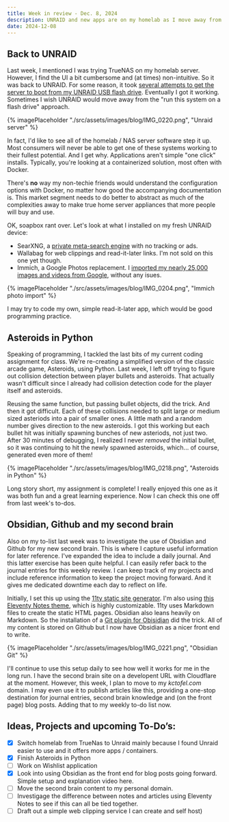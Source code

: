```yaml
---
title: Week in review - Dec. 8, 2024
description: UNRAID and new apps are on my homelab as I move away from "big tech". I also finished coding Asteroids in Python and have new project ideas.
date: 2024-12-08
---
```


## Back to UNRAID

Last week, I mentioned I was trying TrueNAS on my homelab server. However, I find the UI a bit cumbersome and (at times) non-intuitive. So it was back to UNRAID. For some reason, it took [several attempts to get the server to boot from my UNRAID USB flash drive](https://secondbrain-5us.pages.dev/n/journal/2024/december/12-01-2024/). Eventually I got it working. Sometimes I wish UNRAID would move away from the "run this system on a flash drive" approach.

{% imagePlaceholder "./src/assets/images/blog/IMG_0220.png", "Unraid server" %}

In fact, I'd like to see all of the homelab / NAS server software step it up. Most consumers will never be able to get one of these systems working to their fullest potential. And I get why. Applications aren't simple "one click" installs. Typically, you're looking at a containerized solution, most often with Docker. 

There's **no** way my non-techie friends would understand the configuration options with Docker, no matter how good the accompanying documentation is. This market segment needs to do better to abstract as much of the complexities away to make true home server appliances that more people will buy and use.

OK, soapbox rant over. Let's look at what I installed on my fresh UNRAID device:

- SearXNG, a [private meta-search engine](https://secondbrain-5us.pages.dev/n/software/private-search-engine-with-searxng/) with no tracking or ads.
- Wallabag for web clippings and read-it-later links. I'm not sold on this one yet though.
- Immich, a Google Photos replacement. I [imported my nearly 25,000 images and videos from Google](https://secondbrain-5us.pages.dev/n/journal/2024/december/12-04-2024/), without any isues.

{% imagePlaceholder "./src/assets/images/blog/IMG_0204.png", "Immich photo import" %}

I may try to code my own, simple read-it-later app, which would be good programming practice.

## Asteroids in Python

Speaking of programming, I tackled the last bits of my current coding assignment for class. We're re-creating a simplified version of the classic arcade game, Asteroids, using Python. Last week, I left off trying to figure out collision detection between player bullets and asteroids. That actually wasn't difficult since I already had collision detection code for the player itself and asteroids.

Reusing the same function, but passing bullet objects, did the trick. And then it got difficult. Each of these collisions needed to split large or medium sized asteriods into a pair of smaller ones. A little math and a random number gives direction to the new asteroids. I got this working but each bullet hit was initially spawning bunches of new asteriods, not just two. 
After 30 minutes of debugging, I realized I never _removed_ the initial bullet, so it was continuing to hit the newly spawned asteroids, which... of course, generated even more of them!

{% imagePlaceholder "./src/assets/images/blog/IMG_0218.png", "Asteroids in Python" %}

Long story short, my assignment is complete! I really enjoyed this one as it was both fun and a great learning experience. Now I can check this one off from last week's to-dos.

## Obsidian, Github and my second brain

Also on my to-list last week was to investigate the use of Obsidian and Github for my new second brain. This is where I capture useful information for later reference. I've expanded the idea to include a daily journal. And this latter exercise has been quite helpful. I can easily refer back to the journal entries for this weekly review. I can keep track of my projects and include reference information to keep the project moving forward. And it gives me dedicated downtime each day to reflect on life.

Initially, I set this up using the [11ty static site generator](https://www.11ty.dev). I'm also using [this Eleventy Notes theme](https://eleventy-notes.sandroroth.com), which is highly customizable. 11ty uses Markdown files to create the static HTML pages. Obsidian also leans heavily on Markdown. So the installation of a [Git plugin for Obisidian](https://github.com/Vinzent03/obsidian-git) did the trick. All of my content is stored on Github but I now have Obsidian as a nicer front end to write.

{% imagePlaceholder "./src/assets/images/blog/IMG_0221.png", "Obsidian Git" %}

I'll continue to use this setup daily to see how well it works for me in the long run. I have the second brain site on a developent URL with Cloudflare at the moment. However, this week, I plan to move to my _kctofel.com_ domain. I may even use it to publish articles like this, providing a one-stop destination for journal entries, second brain knowledge and (on the front page) blog posts. Adding that to my weekly to-do list now.

## Ideas, Projects and upcoming To-Do’s:
- [X] Switch homelab from TrueNas to Unraid mainly because I found Unraid easier to use and it offers more apps / containers.
- [X] Finish Asteroids in Python
- [ ] Work on Wishlist application
- [X] Look into using Obsidian as the front end for blog posts going forward. Simple setup and explanation video here.
- [ ] Move the second brain content to my personal domain.
- [ ] Investigage the difference between notes and articles using Eleventy Notes to see if this can all be tied together.
- [ ] Draft out a simple web clipping service I can create and self host)
